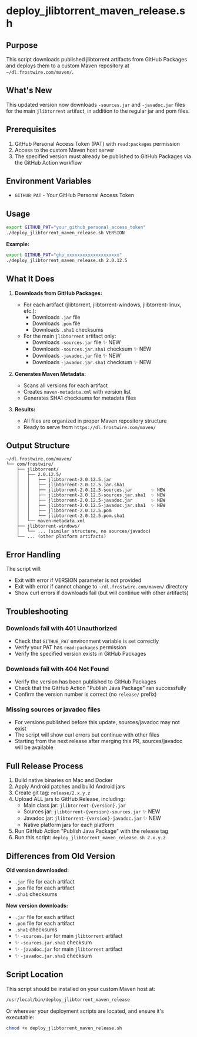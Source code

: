 # deploy_jlibtorrent_maven_release.sh

## Purpose

This script downloads published jlibtorrent artifacts from GitHub Packages and deploys them to a custom Maven repository at `~/dl.frostwire.com/maven/`.

## What's New

This updated version now downloads `-sources.jar` and `-javadoc.jar` files for the main `jlibtorrent` artifact, in addition to the regular jar and pom files.

## Prerequisites

1. GitHub Personal Access Token (PAT) with `read:packages` permission
2. Access to the custom Maven host server
3. The specified version must already be published to GitHub Packages via the GitHub Action workflow

## Environment Variables

- `GITHUB_PAT` - Your GitHub Personal Access Token

## Usage

```bash
export GITHUB_PAT="your_github_personal_access_token"
./deploy_jlibtorrent_maven_release.sh VERSION
```

**Example:**
```bash
export GITHUB_PAT="ghp_xxxxxxxxxxxxxxxxxxxx"
./deploy_jlibtorrent_maven_release.sh 2.0.12.5
```

## What It Does

1. **Downloads from GitHub Packages:**
   - For each artifact (jlibtorrent, jlibtorrent-windows, jlibtorrent-linux, etc.):
     - Downloads `.jar` file
     - Downloads `.pom` file
     - Downloads `.sha1` checksums
   - For the main `jlibtorrent` artifact only:
     - Downloads `-sources.jar` file ✨ NEW
     - Downloads `-sources.jar.sha1` checksum ✨ NEW
     - Downloads `-javadoc.jar` file ✨ NEW
     - Downloads `-javadoc.jar.sha1` checksum ✨ NEW

2. **Generates Maven Metadata:**
   - Scans all versions for each artifact
   - Creates `maven-metadata.xml` with version list
   - Generates SHA1 checksums for metadata files

3. **Results:**
   - All files are organized in proper Maven repository structure
   - Ready to serve from `https://dl.frostwire.com/maven/`

## Output Structure

```
~/dl.frostwire.com/maven/
└── com/frostwire/
    ├── jlibtorrent/
    │   ├── 2.0.12.5/
    │   │   ├── jlibtorrent-2.0.12.5.jar
    │   │   ├── jlibtorrent-2.0.12.5.jar.sha1
    │   │   ├── jlibtorrent-2.0.12.5-sources.jar       ✨ NEW
    │   │   ├── jlibtorrent-2.0.12.5-sources.jar.sha1  ✨ NEW
    │   │   ├── jlibtorrent-2.0.12.5-javadoc.jar       ✨ NEW
    │   │   ├── jlibtorrent-2.0.12.5-javadoc.jar.sha1  ✨ NEW
    │   │   ├── jlibtorrent-2.0.12.5.pom
    │   │   └── jlibtorrent-2.0.12.5.pom.sha1
    │   └── maven-metadata.xml
    ├── jlibtorrent-windows/
    │   └── ... (similar structure, no sources/javadoc)
    └── ... (other platform artifacts)
```

## Error Handling

The script will:
- Exit with error if VERSION parameter is not provided
- Exit with error if cannot change to `~/dl.frostwire.com/maven/` directory
- Show curl errors if downloads fail (but will continue with other artifacts)

## Troubleshooting

### Downloads fail with 401 Unauthorized
- Check that `GITHUB_PAT` environment variable is set correctly
- Verify your PAT has `read:packages` permission
- Verify the specified version exists in GitHub Packages

### Downloads fail with 404 Not Found
- Verify the version has been published to GitHub Packages
- Check that the GitHub Action "Publish Java Package" ran successfully
- Confirm the version number is correct (no `release/` prefix)

### Missing sources or javadoc files
- For versions published before this update, sources/javadoc may not exist
- The script will show curl errors but continue with other files
- Starting from the next release after merging this PR, sources/javadoc will be available

## Full Release Process

1. Build native binaries on Mac and Docker
2. Apply Android patches and build Android jars
3. Create git tag: `release/2.x.y.z`
4. Upload ALL jars to GitHub Release, including:
   - Main class jar: `jlibtorrent-{version}.jar`
   - Sources jar: `jlibtorrent-{version}-sources.jar` ✨ NEW
   - Javadoc jar: `jlibtorrent-{version}-javadoc.jar` ✨ NEW
   - Native platform jars for each platform
5. Run GitHub Action "Publish Java Package" with the release tag
6. Run this script: `deploy_jlibtorrent_maven_release.sh 2.x.y.z`

## Differences from Old Version

**Old version downloaded:**
- `.jar` file for each artifact
- `.pom` file for each artifact
- `.sha1` checksums

**New version downloads:**
- `.jar` file for each artifact
- `.pom` file for each artifact
- `.sha1` checksums
- ✨ `-sources.jar` for main `jlibtorrent` artifact
- ✨ `-sources.jar.sha1` checksum
- ✨ `-javadoc.jar` for main `jlibtorrent` artifact
- ✨ `-javadoc.jar.sha1` checksum

## Script Location

This script should be installed on your custom Maven host at:
```bash
/usr/local/bin/deploy_jlibtorrent_maven_release
```

Or wherever your deployment scripts are located, and ensure it's executable:
```bash
chmod +x deploy_jlibtorrent_maven_release.sh
```
